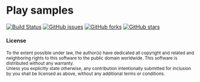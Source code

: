 # Play samples

[![Build Status](https://travis-ci.com/playframework/play-samples.svg?branch=2.8.x)](https://travis-ci.com/playframework/play-samples)
[![GitHub issues](https://img.shields.io/github/issues/playframework/play-samples.svg?style=flat)](https://github.com/playframework/play-samples/issues)
[![GitHub forks](https://img.shields.io/github/forks/playframework/play-samples.svg?style=flat)](https://github.com/playframework/play-samples/network)
[![GitHub stars](https://img.shields.io/github/stars/playframework/play-samples.svg?style=flat)](https://github.com/playframework/play-samples/stargazers)

#### License

<sup>
To the extent possible under law, the author(s) have dedicated all copyright and
related and neighboring rights to this software to the public domain worldwide.
This software is distributed without any warranty.
</sup>


<br>
<sub>
Unless you explicitly state otherwise, any contribution intentionally submitted
for inclusion by you shall be licensed as above, without any additional terms
or conditions.
</sub>
